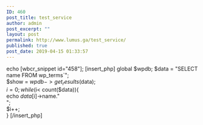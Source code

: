 ```yaml
---
ID: 460
post_title: test_service
author: admin
post_excerpt: ""
layout: post
permalink: http://www.lumus.ga/test_service/
published: true
post_date: 2019-04-15 01:33:57
---
```

echo [wbcr_snippet id="458"];
[insert_php]
global $wpdb;
$data = "SELECT name FROM wp_terms`";  
$show = $wpdb->get_results($data);  
$i=0;  
while ($i< count($data)){  
echo $data[$i]->name."<br />";  
$i++;  
} 
[/insert_php]